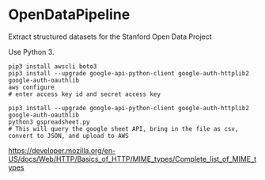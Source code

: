 # OpenDataPipeline
Extract structured datasets for the Stanford Open Data Project

Use Python 3.

```
pip3 install awscli boto3
pip3 install --upgrade google-api-python-client google-auth-httplib2 google-auth-oauthlib
aws configure
# enter access key id and secret access key
```

```
pip3 install --upgrade google-api-python-client google-auth-httplib2 google-auth-oauthlib
python3 gspreadsheet.py
# This will query the google sheet API, bring in the file as csv, convert to JSON, and upload to AWS
```

https://developer.mozilla.org/en-US/docs/Web/HTTP/Basics_of_HTTP/MIME_types/Complete_list_of_MIME_types

```
